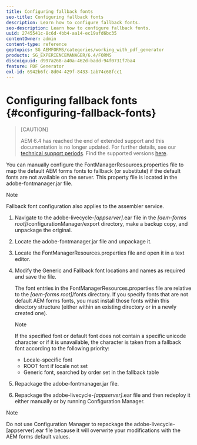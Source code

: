 ```yaml
---
title: Configuring fallback fonts
seo-title: Configuring fallback fonts
description: Learn how to configure fallback fonts.
seo-description: Learn how to configure fallback fonts.
uuid: 2745541c-8c6d-4bb4-aa14-ec19afd6bc35
contentOwner: admin
content-type: reference
geptopics: SG_AEMFORMS/categories/working_with_pdf_generator
products: SG_EXPERIENCEMANAGER/6.4/FORMS
discoiquuid: d997a268-a40a-462d-badd-94f0731f7ba4
feature: PDF Generator
exl-id: 6942b6fc-8d04-429f-8433-1ab74c68fcc1
---
```

# Configuring fallback fonts {#configuring-fallback-fonts}

>[CAUTION]
>
>AEM 6.4 has reached the end of extended support and this documentation is no longer updated. For further details, see our [technical support periods](https://helpx.adobe.com/support/programs/eol-matrix.html). Find the supported versions [here](https://experienceleague.adobe.com/docs/).

You can manually configure the FontManagerResources.properties file to map the default AEM forms fonts to fallback (or substitute) if the default fonts are not available on the server. This property file is located in the adobe-fontmanager.jar file.

>[!NOTE]
>
>Fallback font configuration also applies to the assembler service.

1. Navigate to the adobe-livecycle-*[appserver]*.ear file in the *[aem-forms root]*/configurationManager/export directory, make a backup copy, and unpackage the original.
1. Locate the adobe-fontmanager.jar file and unpackage it.
1. Locate the FontManagerResources.properties file and open it in a text editor.
1. Modify the Generic and Fallback font locations and names as required and save the file.

   The font entries in the FontManagerResources.properties file are relative to the *[aem-forms root]*/fonts directory. If you specify fonts that are not default AEM forms fonts, you must install those fonts within this directory structure (either within an existing directory or in a newly created one).

   >[!NOTE]
   >
   >If the specified font or default font does not contain a specific unicode character or if it is unavailable, the character is taken from a fallback font according to the following priority:

    * Locale-specific font
    * ROOT font if locale not set
    * Generic font, searched by order set in the fallback table

1. Repackage the adobe-fontmanager.jar file. 
1. Repackage the adobe-livecycle-*[appserver]*.ear file and then redeploy it either manually or by running Configuration Manager.

>[!NOTE]
>
>Do not use Configuration Manager to repackage the adobe-livecycle-[appserver].ear file because it will overwrite your modifications with the AEM forms default values.
